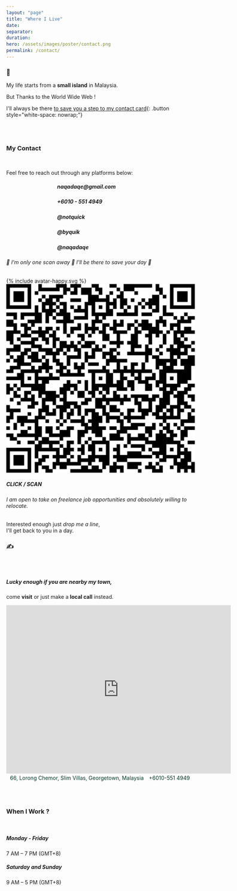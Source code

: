 ```yaml
---
layout: "page"
title: "Where I Live"
date: 
separator: 
duration: 
hero: /assets/images/poster/contact.png
permalink: /contact/
---
```



### &#128026; 

My life starts from a **small island** in Malaysia.

But Thanks to the World Wide Web !

I'll always be there 
[to save you a step to my contact card](#qr-card){: .button style="white-space: nowrap;"}
<i class="fa fa-mouse-pointer"></i>

<br/><br/>



### My Contact

<br/>

Feel free to reach out through any platforms below:


<div style="text-align: left; margin: auto; width: 50%;">

<h5><a href="mailto:naqadaqe@gmail.com?subject=Greetings%20from%20%5BX%5D&body=Hi%20Naqadaqe%2C%0D%0A%0D%0AMy%20name%20is%20%5BX%5D%20and%20I%E2%80%99m%20currently%20looking%20for%20..." target="_blank" rel="noopener noreferrer" style="text-decoration: none;">
    <i class="fa-solid fa-envelope" style="color: #043927; margin-right: 10px;"></i>
    naqadaqe@gmail.com
</a></h5>

<h5><a href="https://wa.me/60105514949?text=Hi%20Naqadaqe%2C%0AMy%20name%20is%20%5BX%5D%20from%20%5BX%5D%20and%20I'm%20currently%20looking%20for..." target="_blank" rel="noopener noreferrer" style="text-decoration: none;">
    <i class="fa-brands fa-whatsapp" style="color: #043927; margin-right: 10px;"></i>
    +6010 - 551 4949
</a></h5>

<h5><a href="https://www.facebook.com/notquick" target="_blank" rel="noopener noreferrer" style="text-decoration: none;">
    <i class="fa-brands fa-facebook" style="color: #043927; margin-right: 10px;"></i>
    @notquick
</a></h5>

<h5><a href="https://www.instagram.com/byquik" target="_blank" rel="noopener noreferrer" style="text-decoration: none;">
    <i class="fa-brands fa-instagram" style="color: #043927; margin-right: 10px;"></i>
    @byquik
</a></h5>

<h5><a href="https://www.github.com/naqadaqe" target="_blank" rel="noopener noreferrer" style="text-decoration: none;">
    <i class="fa-brands fa-github" style="color: #043927; margin-right: 10px;"></i>
    @naqadaqe
</a></h5>

</div>



<!---
    QR Card Wrapper
-->

<div id="qr-card" href="https://google.com">
    <a class="qr-vcf" href="/assets/files/naqadaqe.vcf"></a>
    <h6 class="qr-text">
        &#127932; I'm only one scan away &#127925; I'll be there to save your day &#127908;
    </h6>
    <div class="square-wrapper">
        <div class="square">
            {% include avatar-happy.svg %}
        </div>
        <img class="square" src="/assets/images/qrcode.png"/>
    </div>
    <h5 class="qr-text">CLICK / SCAN</h5>
</div>

<!--- end QR Card Wrapper --> 


###### I am open to take on freelance job opportunities and absolutely willing to relocate.

Interested enough just *drop me a line*,   
I'll get back to you in a day.

### &#9997;

<br/><br/>



<!---
    Location
-->

##### Lucky enough if you are nearby my town, 

come **visit** or just make a **local call** instead.

<iframe src="https://www.google.com/maps/embed?pb=!1m18!1m12!1m3!1d3971.246755450672!2d100.49284936215393!3d5.530366648423712!2m3!1f0!2f0!3f0!3m2!1i1024!2i768!4f13.1!3m3!1m2!1s0x304ad117e69a40dd%3A0x18e47b21979cdcc!2sLrg%20Mekar%20Sari%208%2C%20Kepala%20Batas%2C%20Pulau%20Pinang!5e0!3m2!1sen!2smy!4v1654941719718!5m2!1sen!2smy" width="600" height="450" style="border:0;" allowfullscreen="" loading="lazy" referrerpolicy="no-referrer-when-downgrade"></iframe>

<a href="https://goo.gl/maps/aB2CVVhiJf1Z98Ev6" target="_blank" rel="noopener noreferrer" style="text-decoration: none; color: #043927;">
    <i class="fa-solid fa-location-dot" style="margin-right: 10px;"></i>
    66, Lorong Chemor, Slim Villas, Georgetown, Malaysia
</a> 

<a href="tel:+60105514949" target="_blank" rel="noopener noreferrer" style="text-decoration: none; color: #043927;">
    <i class="fa-solid fa-phone" style="margin-right: 10px;"></i>
    +6010-551 4949
</a>

<br/><br/>



<!--- 
    Working Time
-->

### <i class="fa-solid fa-business-time"></i> When I Work ?

<br/>

##### Monday - Friday

7 AM – 7 PM (GMT+8)

##### Saturday and Sunday

9 AM – 5 PM (GMT+8)

